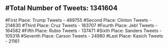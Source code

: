 #Total Number of Tweets: 1341604 
---
#First Place: Trump Tweets - 489755
#Second Place: Clinton Tweets - 214630
#Third Place: Cruz Tweets - 183707
#Fourth Place: Jeb! Tweets - 164582
#Fifth Place: Rubio Tweets - 137471
#Sixth Place: Sanders Tweets - 105318
#Seventh Place: Carson Tweets - 24980
#Last Place: Kasich Tweets - 21161
